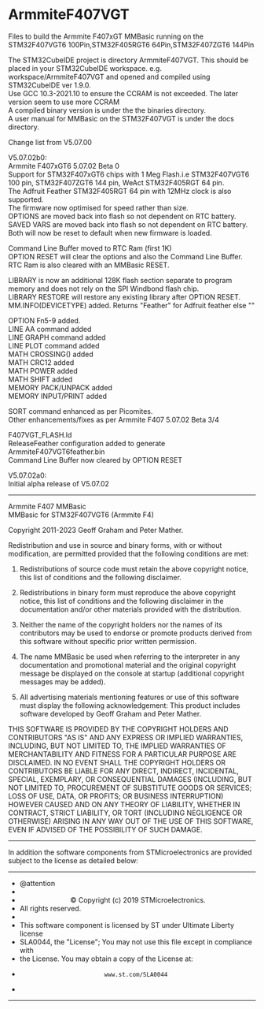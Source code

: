 # ArmmiteF407VGT
Files to build the Armmite F407xGT MMBasic running on the STM32F407VGT6 100Pin,STM32F405RGT6 64Pin,STM32F407ZGT6 144Pin



The STM32CubeIDE project is directory ArmmiteF407VGT. This should be placed in your STM32CubeIDE workspace. e.g. workspace/ArmmiteF407VGT and opened and compiled using STM32CubeIDE ver 1.9.0.  
Use GCC 10.3-2021.10 to ensure the CCRAM is not exceeded. The later version seem to use more CCRAM   
A compiled binary version is under the the binaries directory.  
A user manual for MMBasic on the STM32F407VGT is under the docs directory.  


Change list from V5.07.00

V5.07.02b0:   
Armmite F407xGT6 5.07.02 Beta 0    
Support for STM32F407xGT6 chips with 1 Meg Flash.i.e STM32F407VGT6 100 pin, STM32F407ZGT6 144 pin, WeAct STM32F405RGT 64 pin.  
The Adfruit Feather STM32F405RGT 64 pin with 12MHz clock is also supported.  
The firmware now optimised for speed rather than size.  
OPTIONS are moved back into flash so not dependent on RTC battery.  
SAVED VARS are moved back into flash so not dependent on RTC battery.  
Both will now be reset to default when new firmware is loaded.  

Command Line Buffer moved to RTC Ram (first 1K)  
OPTION RESET will clear the options and also the Command Line Buffer.  
RTC Ram is also cleared with an MMBasic RESET.  

LIBRARY is now an additional 128K flash section separate to program memory and does not rely on the SPI Windbond flash chip.  
LIBRARY RESTORE will restore any existing library after OPTION RESET.  
MM.INFO(DEVICETYPE) added. Returns "Feather" for Adfruit feather else ""  

OPTION Fn5-9 added.  
LINE AA command added   
LINE GRAPH command added  
LINE PLOT command added  
MATH CROSSING() added  
MATH CRC12 added  
MATH POWER added  
MATH SHIFT added  
MEMORY PACK/UNPACK added  
MEMORY INPUT/PRINT added  

SORT command enhanced as per Picomites.  
Other enhancements/fixes as per Armmite F407 5.07.02 Beta 3/4    

F407VGT_FLASH.ld   
ReleaseFeather configuration added to generate ArmmiteF407VGT6feather.bin    
Command Line Buffer now cleared by OPTION RESET

V5.07.02a0:  
Initial alpha release of V5.07.02






*****************************************************************************   
Armmite F407 MMBasic   
MMBasic  for STM32F407VGT6 (Armmite F4)

Copyright 2011-2023 Geoff Graham and  Peter Mather.

Redistribution and use in source and binary forms, with or without
modification, are permitted provided that the following conditions are met:

1. Redistributions of source code must retain the above copyright notice,
   this list of conditions and the following disclaimer.

2. Redistributions in binary form must reproduce the above copyright notice,
   this list of conditions and the following disclaimer in the documentation
   and/or other materials provided with the distribution.

3. Neither the name of the copyright holders nor the names of its contributors
   may be used to endorse or promote products derived from this software
   without specific prior written permission.

4. The name MMBasic be used when referring to the interpreter in any
   documentation and promotional material and the original copyright message
  be displayed  on the console at startup (additional copyright messages may
   be added).

5. All advertising materials mentioning features or use of this software must
   display the following acknowledgement: This product includes software
   developed by Geoff Graham and Peter Mather.

THIS SOFTWARE IS PROVIDED BY THE COPYRIGHT HOLDERS AND CONTRIBUTORS "AS IS" AND
ANY EXPRESS OR IMPLIED WARRANTIES, INCLUDING, BUT NOT LIMITED TO, THE IMPLIED
WARRANTIES OF MERCHANTABILITY AND FITNESS FOR A PARTICULAR PURPOSE ARE
DISCLAIMED. IN NO EVENT SHALL THE COPYRIGHT HOLDERS OR CONTRIBUTORS BE LIABLE
FOR ANY DIRECT, INDIRECT, INCIDENTAL, SPECIAL, EXEMPLARY, OR CONSEQUENTIAL
DAMAGES (INCLUDING, BUT NOT LIMITED TO, PROCUREMENT OF SUBSTITUTE GOODS OR
SERVICES; LOSS OF USE, DATA, OR PROFITS; OR BUSINESS INTERRUPTION) HOWEVER
CAUSED AND ON ANY THEORY OF LIABILITY, WHETHER IN CONTRACT, STRICT LIABILITY,
OR TORT (INCLUDING NEGLIGENCE OR OTHERWISE) ARISING IN ANY WAY OUT OF THE USE
OF THIS SOFTWARE, EVEN IF ADVISED OF THE POSSIBILITY OF SUCH DAMAGE.

*******************************************************************************  

 In addition the software components from STMicroelectronics are provided   
 subject to the license as detailed below:   
   
  ******************************************************************************   
  * @attention   
  *
  * <center>&copy; Copyright (c) 2019 STMicroelectronics.   
  * All rights reserved.</center></h2>
  *
  * This software component is licensed by ST under Ultimate Liberty license   
  * SLA0044, the "License"; You may not use this file except in compliance with   
  * the License. You may obtain a copy of the License at:  
  *                             www.st.com/SLA0044  
  *
  ******************************************************************************  
 
